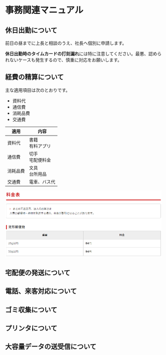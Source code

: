 # 事務関連マニュアル
## 休日出勤について
前日の昼までに上長と相談のうえ、社長へ個別に申請します。

**休日出勤時のタイムカードの打刻漏れ**には特に注意してください。最悪、認められないケースも発生するので、慎重に対応をお願いします。

## 経費の精算について
主な適用項目は次のとおりです。
- 資料代
- 通信費
- 消耗品費
- 交通費

|適用|内容
|--|--
|資料代|書籍<br>有料アプリ
|通信費|切手<br>宅配便料金
|消耗品費|文具<br>台所用品
|交通費|電車、バス代

![切手代](img/料金.png)

## 宅配便の発送について
## 電話、来客対応について
## ゴミ収集について
## プリンタについて
## 大容量データの送受信について

